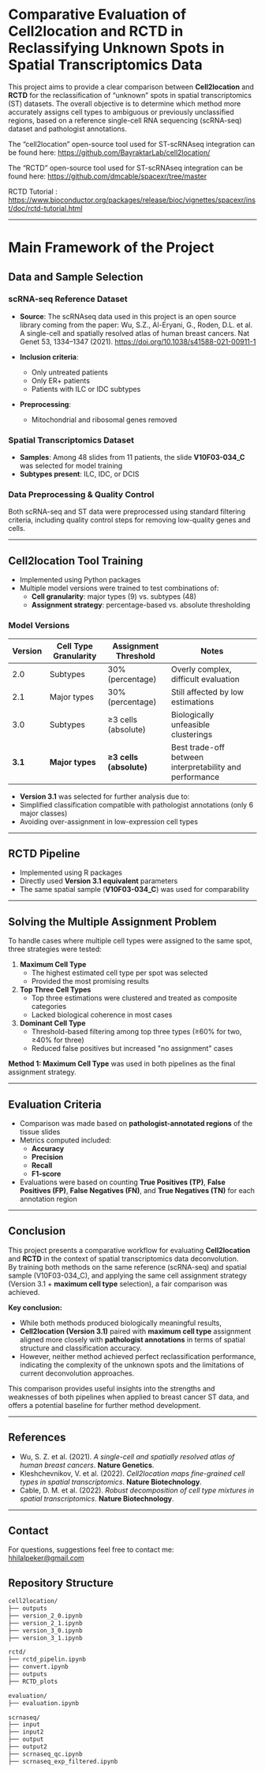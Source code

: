 # Comparative Evaluation of Cell2location and RCTD in Reclassifying Unknown Spots in Spatial Transcriptomics Data 

This project aims to provide a clear comparison between **Cell2location** and **RCTD** for the reclassification of “unknown” spots in spatial transcriptomics (ST) datasets. The overall objective is to determine which method more accurately assigns cell types to ambiguous or previously unclassified regions, based on a reference single-cell RNA sequencing (scRNA-seq) dataset and pathologist annotations.

The “cell2location” open-source tool used for ST-scRNAseq integration can be found here: https://github.com/BayraktarLab/cell2location/

The “RCTD” open-source tool used for ST-scRNAseq integration can be found here: https://github.com/dmcable/spacexr/tree/master

RCTD Tutorial : https://www.bioconductor.org/packages/release/bioc/vignettes/spacexr/inst/doc/rctd-tutorial.html


---
# Main Framework of the Project
## Data and Sample Selection

### scRNA-seq Reference Dataset
- **Source**: The scRNAseq data used in this project is an open source library coming from the paper: Wu, S.Z., Al-Eryani, G., Roden, D.L. et al. A single-cell and spatially resolved atlas of human breast cancers. Nat Genet 53, 1334–1347 (2021). https://doi.org/10.1038/s41588-021-00911-1

- **Inclusion criteria**:
  - Only untreated patients
  - Only ER+ patients
  - Patients with ILC or IDC subtypes
- **Preprocessing**:
  - Mitochondrial and ribosomal genes removed

### Spatial Transcriptomics Dataset
- **Samples**: Among 48 slides from 11 patients, the slide **V10F03-034_C** was selected for model training
- **Subtypes present**: ILC, IDC, or DCIS

### Data Preprocessing & Quality Control
Both scRNA-seq and ST data were preprocessed using standard filtering criteria, including quality control steps for removing low-quality genes and cells.

---

## Cell2location Tool Training
- Implemented using Python packages
- Multiple model versions were trained to test combinations of:
  - **Cell granularity**: major types (9) vs. subtypes (48)
  - **Assignment strategy**: percentage-based vs. absolute thresholding

### Model Versions
| Version | Cell Type Granularity | Assignment Threshold | Notes |
|--------|-------------------------|------------------------|-------|
| 2.0 | Subtypes | 30% (percentage) | Overly complex, difficult evaluation |
| 2.1 | Major types | 30% (percentage) | Still affected by low estimations |
| 3.0 | Subtypes | ≥3 cells (absolute) | Biologically unfeasible clusterings |
| **3.1** | **Major types** | **≥3 cells (absolute)** | Best trade-off between interpretability and performance |

- **Version 3.1** was selected for further analysis due to:
- Simplified classification compatible with pathologist annotations (only 6 major classes)
- Avoiding over-assignment in low-expression cell types

---

## RCTD Pipeline

- Implemented using R packages
- Directly used **Version 3.1 equivalent** parameters
- The same spatial sample (**V10F03-034_C**) was used for comparability

---

## Solving the Multiple Assignment Problem

To handle cases where multiple cell types were assigned to the same spot, three strategies were tested:

1. **Maximum Cell Type**
   - The highest estimated cell type per spot was selected
   - Provided the most promising results
2. **Top Three Cell Types**
   - Top three estimations were clustered and treated as composite categories
   - Lacked biological coherence in most cases
3. **Dominant Cell Type**
   - Threshold-based filtering among top three types (≥60% for two, ≥40% for three)
   - Reduced false positives but increased "no assignment" cases

**Method 1: Maximum Cell Type** was used in both pipelines as the final assignment strategy.

---

## Evaluation Criteria

- Comparison was made based on **pathologist-annotated regions** of the tissue slides
- Metrics computed included:
  - **Accuracy**
  - **Precision**
  - **Recall**
  - **F1-score**
- Evaluations were based on counting **True Positives (TP)**, **False Positives (FP)**, **False Negatives (FN)**, and **True Negatives (TN)** for each annotation region

---
## Conclusion

This project presents a comparative workflow for evaluating **Cell2location** and **RCTD** in the context of spatial transcriptomics data deconvolution.  
By training both methods on the same reference (scRNA-seq) and spatial sample (V10F03-034_C), and applying the same cell assignment strategy (Version 3.1 + **maximum cell type** selection), a fair comparison was achieved.

**Key conclusion:**
- While both methods produced biologically meaningful results,
- **Cell2location (Version 3.1)** paired with **maximum cell type** assignment aligned more closely with **pathologist annotations** in terms of spatial structure and classification accuracy.
- However, neither method achieved perfect reclassification performance, indicating the complexity of the unknown spots and the limitations of current deconvolution approaches.

This comparison provides useful insights into the strengths and weaknesses of both pipelines when applied to breast cancer ST data, and offers a potential baseline for further method development.

---
## References

- Wu, S. Z. et al. (2021). *A single-cell and spatially resolved atlas of human breast cancers*. **Nature Genetics**.  
- Kleshchevnikov, V. et al. (2022). *Cell2location maps fine-grained cell types in spatial transcriptomics*. **Nature Biotechnology**.  
- Cable, D. M. et al. (2022). *Robust decomposition of cell type mixtures in spatial transcriptomics*. **Nature Biotechnology**.  

---

## Contact

For questions, suggestions feel free to contact me:  
[hhilalpeker@gmail.com](mailto:hhilalpeker@gmail.com)

## Repository Structure

```bash
cell2location/
├── outputs
├── version_2_0.ipynb
├── version_2_1.ipynb
├── version_3_0.ipynb
├── version_3_1.ipynb 

rctd/
├── rctd_pipelin.ipynb
├── convert.ipynb
├── outputs
├── RCTD_plots

evaluation/
├── evaluation.ipynb

scrnaseq/
├── input
├── input2
├── output
├── output2
├── scrnaseq_qc.ipynb
├── scrnaseq_exp_filtered.ipynb
